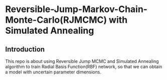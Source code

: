 # Reversible-Jump-Markov-Chain-Monte-Carlo(RJMCMC) with Simulated Annealing

## Introduction

This repo is about using Reversible Jump MCMC and Simulated Annealing algorithm to train Radial Basis Function(RBF) network, so that we can obtain a model with uncertain parameter dimensions.
